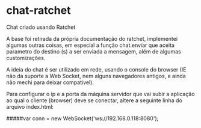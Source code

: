 chat-ratchet
============

Chat criado usando Ratchet

A base foi retirada da própria documentação do ratchet, implementei algumas outras coisas, em especial a função chat.enviar que aceita parametro do destino (s) a ser enviada a mensagem, além de algumas customizações.

A ideia do chat é ser utilizado em rede, usando o console do browser (IE não da suporte a Web Socket, nem alguns navegadores antigos, e ainda não mechi para deixar compativel).

Para configurar o ip e a porta da máquina servidor que vai subir a aplicação ao qual o cliente (browser) deve se conectar, altere a seguinte linha do arquivo index.html:

#####var conn = new WebSocket('ws://192.168.0.118:8080');
